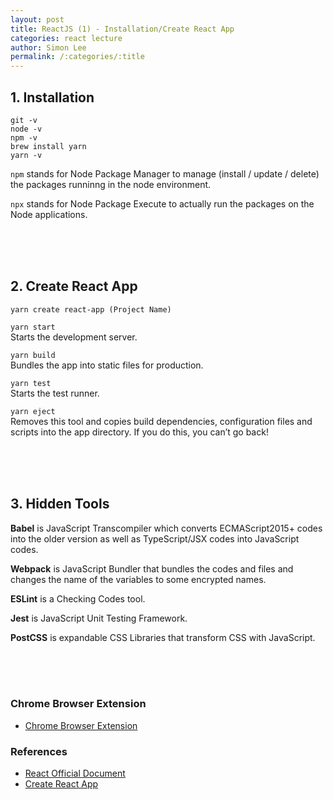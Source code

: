 ```yaml
---
layout: post
title: ReactJS (1) - Installation/Create React App
categories: react lecture
author: Simon Lee
permalink: /:categories/:title
---
```


## 1. Installation

`git -v`  
`node -v`  
`npm -v`  
`brew install yarn`  
`yarn -v`

`npm` stands for Node Package Manager to manage (install / update / delete) the packages runninng in the node environment.

`npx` stands for Node Package Execute to actually run the packages on the Node applications.

<br>
<br>
<br>

## 2. Create React App

`yarn create react-app (Project Name)`

`yarn start`  
Starts the development server.

`yarn build`  
Bundles the app into static files for production.

`yarn test`  
Starts the test runner.

`yarn eject`  
Removes this tool and copies build dependencies, configuration files
and scripts into the app directory. If you do this, you can’t go back!

<br>
<br>
<br>

## 3. Hidden Tools

<strong>Babel</strong> is JavaScript Transcompiler which converts ECMAScript2015+ codes into the older version as well as TypeScript/JSX codes into JavaScript codes.

<strong>Webpack</strong> is JavaScript Bundler that bundles the codes and files and changes the name of the variables to some encrypted names.

<strong>ESLint</strong> is a Checking Codes tool.

<strong>Jest</strong> is JavaScript Unit Testing Framework.

<strong>PostCSS</strong> is expandable CSS Libraries that transform CSS with JavaScript.

<br>
<br>
<br>

### Chrome Browser Extension

- [Chrome Browser Extension][chrome-browser-extension]

### References

- [React Official Document][react-doc]
- [Create React App][create-react-doc]

[react-doc]: https://reactjs.org/docs/getting-started.html
[create-react-doc]: https://create-react-app.dev/docs/getting-started
[chrome-browser-extension]: https://chrome.google.com/webstore/detail/react-developer-tools/fmkadmapgofadopljbjfkapdkoienihi?hl=en
